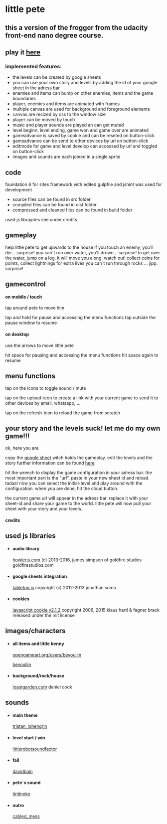 # little pete
## this a version of the frogger from the  udacity front-end nano degree course.

## play it [here](https://flomair.github.io/little_pete/)

### implemented features:
- the levels can be created by google sheets
- you can use your own story and levels by adding the id of your google sheet in the adress bar
- enemies and items can bump on other enemies, items and the game boundaries
- player, enemies and items are animated with frames
- multiple canvas are used for background and foreground elements
- canvas are resized by css to the window size
- player can be moved by touch
- music and player sounds are played an can get muted
- level beginn, level ending, game won and game over are animated
- gameadvance is saved by cookie and can be reseted on button-click
- gameadvance can be send to other devices by url on button-click
- editmode for game and level develop can accessed by url and toggled on button-click
- images and sounds are each joined in a single sprite

## code
foundation 6 for sites framework with edited gulpfile and jshint was used for development
- source files can be found in src folder
- compiled files can be found in dist folder
- compressed and cleaned files can be found in build folder

used js librayries see under credits



## gameplay

help little pete to get upwards to the house
if you touch an enemy, you'll die… surprise!
you can´t run over water, you'll drown… surprise!
to get over the water, jump on a log. it will move you along. watch out!
collect coins for points, collect lightnings for extra lives
you can´t run through rocks ... jipp. surprise!

## gamecontrol

#### on mobile / touch

tap around pete to move him

tap and hold for pause and accessing the menu functions
tap outside the pause window to resume


#### on desktop

use the arrows to move little pete

hit space for pausing and accessing the menu functions
hit space again to resume


## menu functions

tap on the icons to toggle sound / mute

tap on the upload-icon to create a link with your current game to send it to other devices by email, whatsapp, ...

tap on the refresh-icon to reload the game from scratch


## your story and the levels suck! let me do my own game!!!

ok, here you are

copy the [google sheet](https://docs.google.com/spreadsheets/d/1EV4ibIqoFD6OC5LvyPp5-TvpXGSKZyCJ4YwYzdD67Qw) witch holds the gameplay.
edit the levels and the story
further information can be found [here](https://docs.google.com/document/d/1JvPxzAjZ_CbhhXIQoz9fKE04j_nM_g2yap6HnSU5nis)

hit the wrench to display the game configuration in your adress bar.
the most important part is the "url". paste in your new sheet id and reload. tadaa! now you can select the initial-level and play around with the configuration.
when you are done, hit the cloud button.

the current game url will appear in the adress bar. replace it with your sheet-id and share your game to the world. little pete will now pull your sheet with your story and your levels.


#### credits


## used js libraries

*   #### audio library

    [howlerjs.com](http://howlerjs.com)
    (c) 2013-2016, james simpson of goldfire studios
    goldfirestudios.com

*   #### google sheets integration

    [tabletop.js](https://github.com/jsoma/tabletop)
    copyright (c) 2012-2013 jonathan soma

*   #### cookies

    [javascript cookie v2.1.2](https://github.com/js-cookie/js-cookie)
    copyright 2006, 2015 klaus hartl & fagner brack
    released under the mit license

## images/characters

*   #### all items and little benny

    [opengameart.org/users/bevouliin](opengameart.org/users/bevouliin)

    [bevouliin](http://bevouliin.com)

*   #### background/rock/house

    [loastgarden.com](http://www.lostgarden.com/2007/05/dancs-miraculously-flexible-game.html)
    daniel cook

## sounds

*   #### main theme

    [tristan_lohengrin](https://www.freesound.org/people/tristan_lohengrin/sounds/273539/)

*   #### level start / win

    [littlerobotsoundfactor](https://www.freesound.org/people/littlerobotsoundfactory/sounds/270333/)

*   #### fail

    [davidbain](https://www.freesound.org/people/davidbain/sounds/135831/)

*   #### pete´s sound

    [tintinoko](https://www.freesound.org/people/tintinoko/sounds/277291/)

*   #### outro

    [cabled_mess](https://www.freesound.org/people/cabled_mess/sounds/335361/)